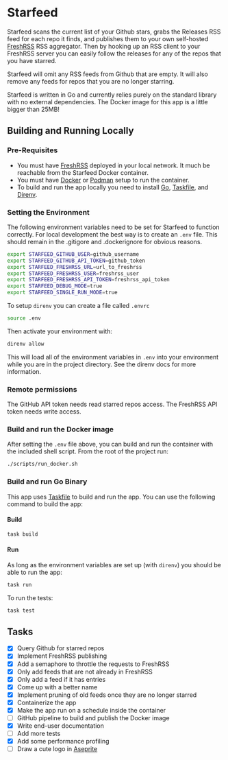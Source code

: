 # Starfeed

Starfeed scans the current list of your Github stars, grabs the Releases RSS feed for each repo it finds, and publishes them to your own self-hosted [FreshRSS](https://www.freshrss.org/) RSS aggregator. Then by hooking up an RSS client to your FreshRSS server you can easily follow the releases for any of the repos that you have starred.

Starfeed will omit any RSS feeds from Github that are empty. It will also remove any feeds for repos that you are no longer starring.

Starfeed is written in Go and currently relies purely on the standard library with no external dependencies. The Docker image for this app is a little bigger than 25MB!

## Building and Running Locally

### Pre-Requisites

- You must have [FreshRSS](https://www.freshrss.org) deployed in your local network. It much be reachable from the Starfeed Docker container.
- You must have [Docker](https://docker.com) or [Podman](https://podman.io) setup to run the container.
- To build and run the app locally you need to install [Go](https://go.dev), [Taskfile](https://taskfile.dev), and [Direnv](https://direnv.net/).

### Setting the Environment

The following environment variables need to be set for Starfeed to function correctly. For local
development the best way is to create an `.env` file. This should remain in the .gitigore and
.dockerignore for obvious reasons.

```bash
export STARFEED_GITHUB_USER=github_username
export STARFEED_GITHUB_API_TOKEN=github_token
export STARFEED_FRESHRSS_URL=url_to_freshrss
export STARFEED_FRESHRSS_USER=freshrss_user
export STARFEED_FRESHRSS_API_TOKEN=freshrss_api_token
export STARFEED_DEBUG_MODE=true
export STARFEED_SINGLE_RUN_MODE=true
```

To setup `direnv` you can create a file called `.envrc`

```bash
source .env
```

Then activate your environment with:

```bash
direnv allow
```

This will load all of the environment variables in `.env` into your environment while you are in the project directory. See the direnv docs for more information.

### Remote permissions

The GitHub API token needs read starred repos access. The FreshRSS API token needs write access.

### Build and run the Docker image

After setting the `.env` file above, you can build and run the container with the included shell script. From the root of the project run:

```bash
./scripts/run_docker.sh
```

### Build and run Go Binary

This app uses [Taskfile](https://taskfile.dev) to build and run the app. You can use the following command to build the app:

#### Build

```bash
task build
```

#### Run

As long as the environment variables are set up (with `direnv`) you should be able to run the app:

```bash
task run
```

To run the tests:

```bash
task test
```

## Tasks

- [x] Query Github for starred repos
- [x] Implement FreshRSS publishing
- [x] Add a semaphore to throttle the requests to FreshRSS
- [x] Only add feeds that are not already in FreshRSS
- [x] Only add a feed if it has entries
- [x] Come up with a better name
- [x] Implement pruning of old feeds once they are no longer starred
- [x] Containerize the app
- [x] Make the app run on a schedule inside the container
- [ ] GitHub pipeline to build and publish the Docker image
- [x] Write end-user documentation
- [ ] Add more tests
- [x] Add some performance profiling
- [ ] Draw a cute logo in [Aseprite](https://www.aseprite.org/)
